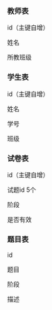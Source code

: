 ### 教师表

id（主键自增）

姓名

所教班级

 



### 学生表

id（主键自增）

姓名

学号

班级





### 试卷表

id（主键自增）

试题id 5个

阶段

是否有效







### 题目表

id

题目

阶段

描述











